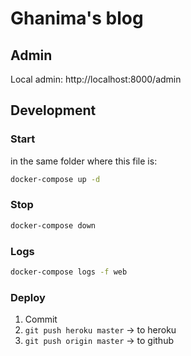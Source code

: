 # Ghanima's blog

## Admin

Local admin: http://localhost:8000/admin

## Development

### Start

in the same folder where this file is:

```sh
docker-compose up -d
```

### Stop

```sh
docker-compose down
```

### Logs

```sh
docker-compose logs -f web
```

### Deploy

1. Commit
2. `git push heroku master` -> to heroku
3. `git push origin master` -> to github
